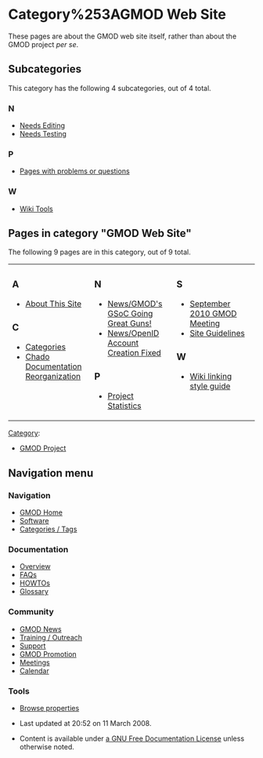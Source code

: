 



<span id="top"></span>




# <span dir="auto">Category%253AGMOD Web Site</span>









These pages are about the GMOD web site itself, rather than about the
GMOD project *per se*.


## Subcategories

This category has the following 4 subcategories, out of 4 total.



### N

- [Needs Editing](Category%253ANeeds_Editing "Category%253ANeeds Editing")
- [Needs Testing](Category%253ANeeds_Testing "Category%253ANeeds Testing")

### P

- [Pages with problems or
  questions](Category%253APages_with_problems_or_questions "Category%253APages with problems or questions")

### W

- [Wiki Tools](Category%253AWiki_Tools "Category%253AWiki Tools")




## Pages in category "GMOD Web Site"

The following 9 pages are in this category, out of 9 total.



<table style="width: 100%;">
<colgroup>
<col style="width: 33%" />
<col style="width: 33%" />
<col style="width: 33%" />
</colgroup>
<tbody>
<tr class="odd" style="vertical-align: top;">
<td style="width: 33.3%"><h3 id="a">A</h3>
<ul>
<li><a href="About_This_Site" title="About This Site">About This
Site</a></li>
</ul>
<h3 id="c">C</h3>
<ul>
<li><a href="Categories" title="Categories">Categories</a></li>
<li><a href="Chado_Documentation_Reorganization"
title="Chado Documentation Reorganization">Chado Documentation
Reorganization</a></li>
</ul></td>
<td style="width: 33.3%"><h3 id="n-1">N</h3>
<ul>
<li><a href="News/GMOD&#39;s_GSoC_Going_Great_Guns!"
title="News/GMOD&#39;s GSoC Going Great Guns!">News/GMOD's GSoC Going
Great Guns!</a></li>
<li><a href="News/OpenID_Account_Creation_Fixed"
title="News/OpenID Account Creation Fixed">News/OpenID Account Creation
Fixed</a></li>
</ul>
<h3 id="p-1">P</h3>
<ul>
<li><a href="Project_Statistics" title="Project Statistics">Project
Statistics</a></li>
</ul></td>
<td style="width: 33.3%"><h3 id="s">S</h3>
<ul>
<li><a href="September_2010_GMOD_Meeting"
title="September 2010 GMOD Meeting">September 2010 GMOD Meeting</a></li>
<li><a href="Site_Guidelines" title="Site Guidelines">Site
Guidelines</a></li>
</ul>
<h3 id="w-1">W</h3>
<ul>
<li><a href="Wiki_linking_style_guide"
title="Wiki linking style guide">Wiki linking style guide</a></li>
</ul></td>
</tr>
</tbody>
</table>







[Category](Special%253ACategories "Special%253ACategories"):

- [GMOD Project](Category%253AGMOD_Project "Category%253AGMOD Project")






## Navigation menu









### Navigation



- <span id="n-GMOD-Home">[GMOD Home](Main_Page)</span>
- <span id="n-Software">[Software](GMOD_Components)</span>
- <span id="n-Categories-.2F-Tags">[Categories /
  Tags](Categories)</span>




### Documentation



- <span id="n-Overview">[Overview](Overview)</span>
- <span id="n-FAQs">[FAQs](Category%253AFAQ)</span>
- <span id="n-HOWTOs">[HOWTOs](Category%253AHOWTO)</span>
- <span id="n-Glossary">[Glossary](Glossary)</span>




### Community



- <span id="n-GMOD-News">[GMOD News](GMOD_News)</span>
- <span id="n-Training-.2F-Outreach">[Training /
  Outreach](Training_and_Outreach)</span>
- <span id="n-Support">[Support](Support)</span>
- <span id="n-GMOD-Promotion">[GMOD Promotion](GMOD_Promotion)</span>
- <span id="n-Meetings">[Meetings](Meetings)</span>
- <span id="n-Calendar">[Calendar](Calendar)</span>




### Tools

- <span id="t-smwbrowselink"><a href="Special%253ABrowse/Category%253AGMOD_Web_Site" rel="smw-browse">Browse
  properties</a></span>



- <span id="footer-info-lastmod">Last updated at 20:52 on 11 March
  2008.</span>
<!-- - <span id="footer-info-viewcount">17,481 page views.</span> -->
- <span id="footer-info-copyright">Content is available under
  <a href="http://www.gnu.org/licenses/fdl-1.3.html" class="external"
  rel="nofollow">a GNU Free Documentation License</a> unless otherwise
  noted.</span>

<!-- -->



<!-- -->




